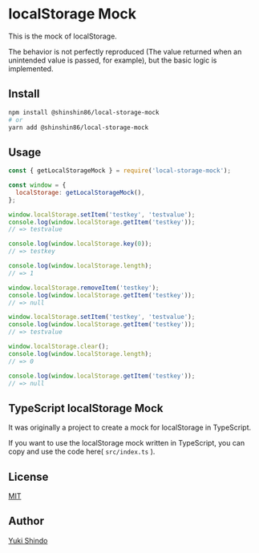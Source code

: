 # localStorage Mock

This is the mock of localStorage.

The behavior is not perfectly reproduced (The value returned when an unintended value is passed, for example), but the basic logic is implemented.

## Install

```sh
npm install @shinshin86/local-storage-mock
# or
yarn add @shinshin86/local-storage-mock
```

## Usage

```javascript
const { getLocalStorageMock } = require('local-storage-mock');

const window = {
  localStorage: getLocalStorageMock(),
};

window.localStorage.setItem('testkey', 'testvalue');
console.log(window.localStorage.getItem('testkey'));
// => testvalue

console.log(window.localStorage.key(0));
// => testkey

console.log(window.localStorage.length);
// => 1

window.localStorage.removeItem('testkey');
console.log(window.localStorage.getItem('testkey'));
// => null

window.localStorage.setItem('testkey', 'testvalue');
console.log(window.localStorage.getItem('testkey'));
// => testvalue

window.localStorage.clear();
console.log(window.localStorage.length);
// => 0

console.log(window.localStorage.getItem('testkey'));
// => null
```

## TypeScript localStorage Mock

It was originally a project to create a mock for localStorage in TypeScript.

If you want to use the localStorage mock written in TypeScript, you can copy and use the code here( `src/index.ts` ).

## License

[MIT](https://github.com/shinshin86/local-storage-mock/blob/main/LICENSE)

## Author

[Yuki Shindo](https://shinshin86.com/)
